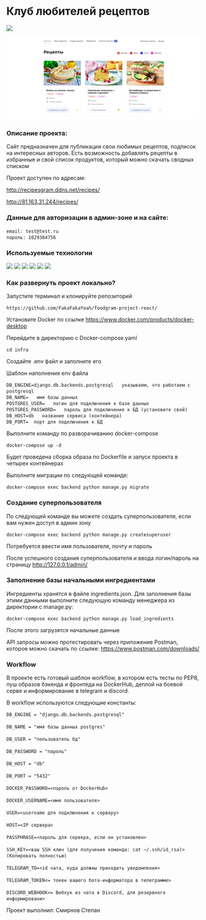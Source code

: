 # **Клуб любителей рецептов**

![](https://github.com/FakaFakaYeah/recipes_club/actions/workflows/foodgram_main.yml/badge.svg)

![img.png](/data/img.png)



### Описание проекта:
Сайт предназначен для публикации свои любимых рецептов, подписок на интересных
авторов. Есть возможность добавлять рецепты в избранные и свой список продуктов,
который можно скачать сводных списком

Проект доступен по адресам:

http://recipesgram.ddns.net/recipes/

http://81.163.31.244/recipes/  


### Данные для авторизации в админ-зоне и на сайте:

```
email: test@test.ru
пароль: 1029384756
```

### **Используемые технологии**
![](https://img.shields.io/badge/Python-3776AB?style=for-the-badge&logo=python&logoColor=white)
![](https://img.shields.io/badge/Django-092E20?style=for-the-badge&logo=django&logoColor=green)
![](https://img.shields.io/badge/PostgreSQL-316192?style=for-the-badge&logo=postgresql&logoColor=white)
![](https://img.shields.io/badge/DJANGO-REST-ff1709?style=for-the-badge&logo=django&logoColor=white&color=ff1709&labelColor=gray)
![](https://img.shields.io/badge/Nginx-009639?style=for-the-badge&logo=nginx&logoColor=white)
![](https://img.shields.io/badge/Docker-2CA5E0?style=for-the-badge&logo=docker&logoColor=white)

### **Как развернуть проект локально?**
Запустите терминал и клонируйте репозиторий 
```
https://github.com/FakaFakaYeah/foodgram-project-react/
```

Установите Docker по ссылке https://www.docker.com/products/docker-desktop

Перейдите в директорию с Docker-compose.yaml
```
cd infra
```

Создайте .env файл и заполните его

Шаблон наполнения env файла
```
DB_ENGINE=django.db.backends.postgresql   указываем, что работаем с postgresql
DB_NAME=   имя базы данных
POSTGRES_USER=   логин для подключения к базе данных
POSTGRES_PASSWORD=   пароль для подключения к БД (установите свой)
DB_HOST=db   название сервиса (контейнера)
DB_PORT=  порт для подключения к БД
```

Выполните команду по разворачиванию docker-compose
```
docker-compose up -d
```

Будет проведена сборка образа по Dockerfile и запуск проекта в четырех контейнерах

Выполните миграции по следующей команде:
```
docker-compose exec backend python manage.py migrate
```

### Создание суперпользователя
По следующей команде вы можете создать суперпользователя, если вам нужен доступ в админ зону
```
docker-compose exec backend python manage.py createsuperuser
```
Потребуется ввести имя пользователя, почту и пароль

После успешного создания суперпользователя и ввода логин/пароль на страницу http://127.0.0.1/admin/ 

### Заполнение базы начальными ингредиентами

Ингредиенты хранятся в файле ingredients.json.
Для заполнения базы этими данными выполните следующую команду менеджера из директории с manage.py:
```
docker-compose exec backend python manage.py load_ingredients
```
После этого загрузятся начальные данные

API запросы можно протестировать через приложение Postman, которое можно скачать по ссылке: https://www.postman.com/downloads/

### Workflow

В проекте есть готовый шаблон workflow, в котором есть тесты по PEP8, пуш образов
бэкенда и фронтеда на DockerHub, деплой на боевой серве и информирование в telegram и discord.

В workflow используются следующие константы:

```
DB_ENGINE = "django.db.backends.postgresql"

DB_NAME = "имя базы данных postgres"

DB_USER = "пользователь бд"

DB_PASSWORD = "пароль"

DB_HOST = "db"

DB_PORT = "5432"

DOCKER_PASSWORD=<пароль от DockerHub>

DOCKER_USERNAME=<имя пользователя>

USER=<username для подключения к серверу>

HOST=<IP сервера>

PASSPHRASE=<пароль для сервера, если он установлен>

SSH_KEY=<ваш SSH ключ (для получения команда: cat ~/.ssh/id_rsa)>(Копировать полностью)

TELEGRAM_TO=<id чата, куда должны приходить уведомления>

TELEGRAM_TOKEN<= токен вашего бота-информатора в телеграмме>

DISCORD_WEBHOOK<= Вебхук из чата в Discord, для резервного информировани>
```


Проект выполнил: Смирнов Степан